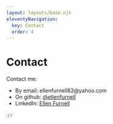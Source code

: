 ```yaml
---
layout: layouts/base.njk
eleventyNavigation:
  key: Contact
  order: 4
---
```

# Contact

Contact me:
<ul>
    <li>By email: ellenfurnell82@yahoo.com</li>
    <li>On github: <a href='https://github.com/Ellenfurnell'>@ellenfurnell</a></li>
    <li>LinkedIn: <a href='https://www.linkedin.com/in/ellen-furnell-5589a1292/'>Ellen Furnell</a></li>
</ul>

<img src="logocolor.png" alt='My logo, the capital letters E and F in dark blue serif font' width='20px' height='20px'>